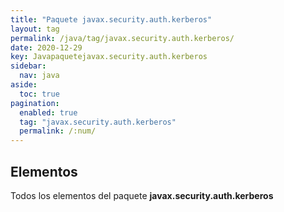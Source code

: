 ```yaml
---
title: "Paquete javax.security.auth.kerberos"
layout: tag
permalink: /java/tag/javax.security.auth.kerberos/
date: 2020-12-29
key: Javapaquetejavax.security.auth.kerberos
sidebar: 
  nav: java
aside: 
  toc: true
pagination: 
  enabled: true
  tag: "javax.security.auth.kerberos"
  permalink: /:num/
---
```


<h2>Elementos</h2>
Todos los elementos del paquete <strong>javax.security.auth.kerberos</strong>
